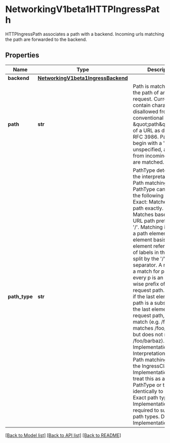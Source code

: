 # NetworkingV1beta1HTTPIngressPath

HTTPIngressPath associates a path with a backend. Incoming urls matching the path are forwarded to the backend.
## Properties
Name | Type | Description | Notes
------------ | ------------- | ------------- | -------------
**backend** | [**NetworkingV1beta1IngressBackend**](NetworkingV1beta1IngressBackend.md) |  | 
**path** | **str** | Path is matched against the path of an incoming request. Currently it can contain characters disallowed from the conventional \&quot;path\&quot; part of a URL as defined by RFC 3986. Paths must begin with a &#39;/&#39;. When unspecified, all paths from incoming requests are matched. | [optional] 
**path_type** | **str** | PathType determines the interpretation of the Path matching. PathType can be one of the following values: * Exact: Matches the URL path exactly. * Prefix: Matches based on a URL path prefix split by &#39;/&#39;. Matching is   done on a path element by element basis. A path element refers is the   list of labels in the path split by the &#39;/&#39; separator. A request is a   match for path p if every p is an element-wise prefix of p of the   request path. Note that if the last element of the path is a substring   of the last element in request path, it is not a match (e.g. /foo/bar   matches /foo/bar/baz, but does not match /foo/barbaz). * ImplementationSpecific: Interpretation of the Path matching is up to   the IngressClass. Implementations can treat this as a separate PathType   or treat it identically to Prefix or Exact path types. Implementations are required to support all path types. Defaults to ImplementationSpecific. | [optional] 

[[Back to Model list]](../README.md#documentation-for-models) [[Back to API list]](../README.md#documentation-for-api-endpoints) [[Back to README]](../README.md)


